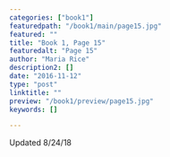 ```yaml
---
categories: ["book1"]
featuredpath: "/book1/main/page15.jpg"
featured: ""
title: "Book 1, Page 15"
featuredalt: "Page 15"
author: "Maria Rice"
description2: []
date: "2016-11-12"
type: "post"
linktitle: ""
preview: "/book1/preview/page15.jpg"
keywords: []

---
```


Updated 8/24/18
